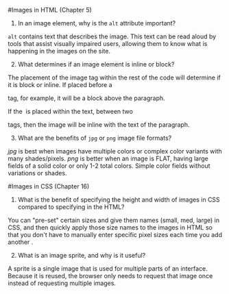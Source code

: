 #Images in HTML (Chapter 5)

1.  In an image element, why is the `alt` attribute important?

`alt` contains text that describes the image.  This text can be read aloud by tools that assist visually impaired users, allowing them to know what is happening in the images on the site.

2.  What determines if an image element is inline or block?

The placement of the image tag within the rest of the code will determine if it is block or inline.  If placed before a <p> tag, for example, it will be a block above the paragraph.  

If the <img> is placed within the text, between two <p> tags, then the image will be inline with the text of the paragraph.

3.  What are the benefits of `jpg` or `png` image file formats?

*jpg* is best when images have multiple colors or complex color variants with many shades/pixels.
*png* is better when an image is FLAT, having large fields of a solid color or only 1-2 total colors.  Simple color fields without variations or shades.

#Images in CSS (Chapter 16)

1.  What is the benefit of specifying the height and width of images in CSS compared to specifying in the HTML?

You can "pre-set" certain sizes and give them names (small, med, large) in CSS, and then quickly apply those size names to the images in HTML so that you don't have to manually enter specific pixel sizes each time you add another <img>.

2.  What is an image sprite, and why is it useful?

A sprite is a single image that is used for multiple parts of an interface.  Because it is reused, the browser only needs to request that image once instead of requesting multiple images.
